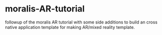 # moralis-AR-tutorial
followup of the moralis AR tutorial with some side additions to build an cross native application template for making AR/mixed reality template.
